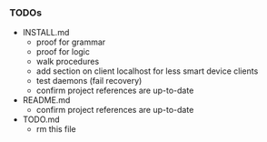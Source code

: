 ### TODOs
- INSTALL.md
   - proof for grammar
   - proof for logic
   - walk procedures
   - add section on client localhost for less smart device clients
   - test daemons (fail recovery)
   - confirm project references are up-to-date
- README.md
   - confirm project references are up-to-date
- TODO.md
   - rm this file